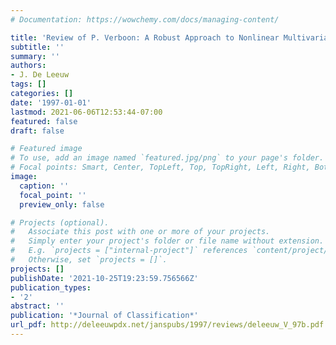 ```yaml
---
# Documentation: https://wowchemy.com/docs/managing-content/

title: 'Review of P. Verboon: A Robust Approach to Nonlinear Multivariate Analysis'
subtitle: ''
summary: ''
authors:
- J. De Leeuw
tags: []
categories: []
date: '1997-01-01'
lastmod: 2021-06-06T12:53:44-07:00
featured: false
draft: false

# Featured image
# To use, add an image named `featured.jpg/png` to your page's folder.
# Focal points: Smart, Center, TopLeft, Top, TopRight, Left, Right, BottomLeft, Bottom, BottomRight.
image:
  caption: ''
  focal_point: ''
  preview_only: false

# Projects (optional).
#   Associate this post with one or more of your projects.
#   Simply enter your project's folder or file name without extension.
#   E.g. `projects = ["internal-project"]` references `content/project/deep-learning/index.md`.
#   Otherwise, set `projects = []`.
projects: []
publishDate: '2021-10-25T19:23:59.756566Z'
publication_types:
- '2'
abstract: ''
publication: '*Journal of Classification*'
url_pdf: http://deleeuwpdx.net/janspubs/1997/reviews/deleeuw_V_97b.pdf
---
```

